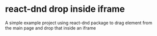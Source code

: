 # react-dnd drop inside iframe


A simple example project using react-dnd package to drag element from the main page and drop that inside an iframe